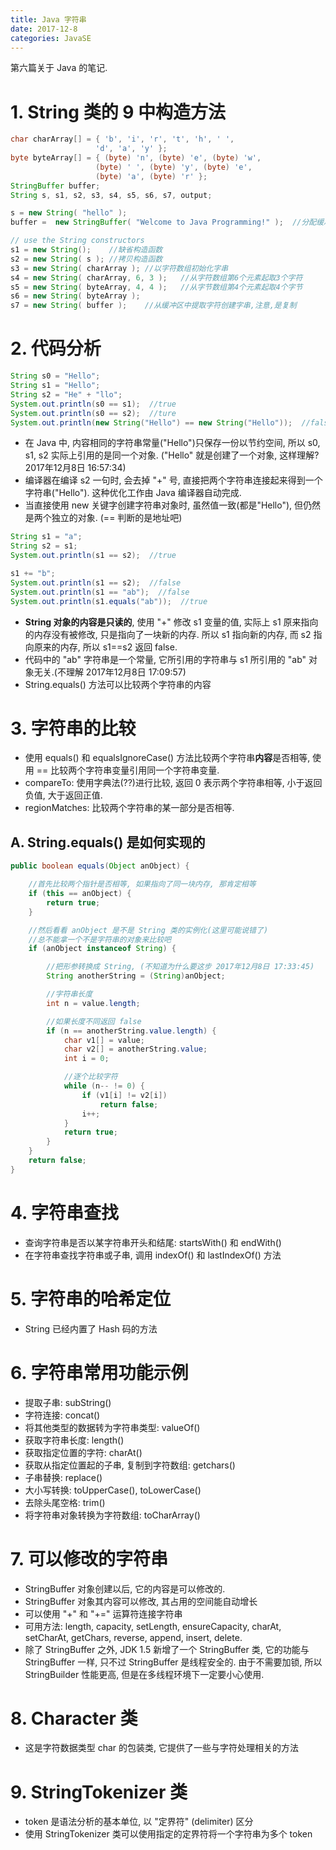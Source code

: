 ```yaml
---
title: Java 字符串
date: 2017-12-8
categories: JavaSE
---
```


第六篇关于 Java 的笔记.
<!--more-->


# 1. String 类的 9 中构造方法


```java
char charArray[] = { 'b', 'i', 'r', 't', 'h', ' ',
                   'd', 'a', 'y' };
byte byteArray[] = { (byte) 'n', (byte) 'e', (byte) 'w',
                   (byte) ' ', (byte) 'y', (byte) 'e',
                   (byte) 'a', (byte) 'r' };
StringBuffer buffer;
String s, s1, s2, s3, s4, s5, s6, s7, output;

s = new String( "hello" );
buffer =  new StringBuffer( "Welcome to Java Programming!" );  //分配缓冲区

// use the String constructors
s1 = new String();    //缺省构造函数
s2 = new String( s ); //拷贝构造函数        
s3 = new String( charArray ); //以字符数组初始化字串
s4 = new String( charArray, 6, 3 );   //从字符数组第6个元素起取3个字符
s5 = new String( byteArray, 4, 4 );   //从字节数组第4个元素起取4个字节  
s6 = new String( byteArray );
s7 = new String( buffer );    //从缓冲区中提取字符创建字串,注意,是复制
```

# 2. 代码分析

```java
String s0 = "Hello";
String s1 = "Hello";
String s2 = "He" + "llo";
System.out.println(s0 == s1);  //true
System.out.println(s0 == s2);  //ture
System.out.println(new String("Hello") == new String("Hello"));  //false
```

- 在 Java 中, 内容相同的字符串常量("Hello")只保存一份以节约空间, 所以 s0, s1, s2 实际上引用的是同一个对象. ("Hello" 就是创建了一个对象, 这样理解? 2017年12月8日 16:57:34)
- 编译器在编译 s2 一句时, 会去掉 "+" 号, 直接把两个字符串连接起来得到一个字符串("Hello"). 这种优化工作由 Java 编译器自动完成.
- 当直接使用 new 关键字创建字符串对象时, 虽然值一致(都是"Hello"), 但仍然是两个独立的对象. (== 判断的是地址吧)


```java
String s1 = "a";
String s2 = s1;
System.out.println(s1 == s2);  //true

s1 += "b";
System.out.println(s1 == s2);  //false
System.out.println(s1 == "ab");  //false
System.out.println(s1.equals("ab"));  //true
```

- **String 对象的内容是只读的**, 使用 "+" 修改 s1 变量的值, 实际上 s1 原来指向的内存没有被修改, 只是指向了一块新的内存. 所以 s1 指向新的内存, 而 s2 指向原来的内存, 所以 s1==s2 返回 false.
- 代码中的 "ab" 字符串是一个常量, 它所引用的字符串与 s1 所引用的 "ab" 对象无关.(不理解 2017年12月8日 17:09:57)
- String.equals() 方法可以比较两个字符串的内容

# 3. 字符串的比较
- 使用 equals() 和 equalsIgnoreCase() 方法比较两个字符串**内容**是否相等, 使用 == 比较两个字符串变量引用同一个字符串变量.
- compareTo: 使用字典法(??)进行比较, 返回 0 表示两个字符串相等, 小于返回负值, 大于返回正值.
- regionMatches: 比较两个字符串的某一部分是否相等.

## A. String.equals() 是如何实现的

```java
public boolean equals(Object anObject) {

    //首先比较两个指针是否相等, 如果指向了同一块内存, 那肯定相等
    if (this == anObject) {
        return true;
    }

    //然后看看 anObject 是不是 String 类的实例化(这里可能说错了)
    //总不能拿一个不是字符串的对象来比较吧
    if (anObject instanceof String) {

        //把形参转换成 String, (不知道为什么要这步 2017年12月8日 17:33:45)
        String anotherString = (String)anObject;

        //字符串长度
        int n = value.length;

        //如果长度不同返回 false
        if (n == anotherString.value.length) {
            char v1[] = value;
            char v2[] = anotherString.value;
            int i = 0;

            //逐个比较字符
            while (n-- != 0) {
                if (v1[i] != v2[i])
                    return false;
                i++;
            }
            return true;
        }
    }
    return false;
}
```


# 4. 字符串查找
- 查询字符串是否以某字符串开头和结尾: startsWith() 和 endWith()
- 在字符串查找字符串或子串, 调用 indexOf() 和 lastIndexOf() 方法

# 5. 字符串的哈希定位

- String 已经内置了 Hash 码的方法

# 6. 字符串常用功能示例

- 提取子串: subString()
- 字符连接: concat()
- 将其他类型的数据转为字符串类型: valueOf()
- 获取字符串长度: length()
- 获取指定位置的字符: charAt()
- 获取从指定位置起的子串, 复制到字符数组: getchars()
- 子串替换: replace()
- 大小写转换: toUpperCase(), toLowerCase()
- 去除头尾空格: trim()
- 将字符串对象转换为字符数组: toCharArray()

# 7. 可以修改的字符串

- StringBuffer 对象创建以后, 它的内容是可以修改的.
- StringBuffer 对象其内容可以修改, 其占用的空间能自动增长
- 可以使用 "+" 和 "+=" 运算符连接字符串
- 可用方法: length, capacity, setLength, ensureCapacity, charAt, setCharAt, getChars, reverse, append, insert, delete.
- 除了 StringBuffer 之外, JDK 1.5 新增了一个 StringBuffer 类, 它的功能与 StringBuffer 一样, 只不过 StringBuffer 是线程安全的. 由于不需要加锁, 所以 StringBuilder 性能更高, 但是在多线程环境下一定要小心使用.

# 8. Character 类
- 这是字符数据类型 char 的包装类, 它提供了一些与字符处理相关的方法

# 9. StringTokenizer 类
- token 是语法分析的基本单位, 以 "定界符" (delimiter) 区分
- 使用 StringTokenizer 类可以使用指定的定界符将一个字符串为多个 token




